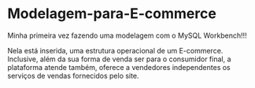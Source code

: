 # Modelagem-para-E-commerce
Minha primeira vez fazendo uma modelagem com o MySQL Workbench!!! 

Nela está inserida, uma estrutura operacional de um E-commerce. Inclusive, além da sua forma de venda ser para o consumidor final, a plataforma atende também, oferece a vendedores independentes os serviços de vendas fornecidos pelo site.  
